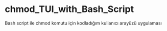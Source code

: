 # chmod_TUI_with_Bash_Script
Bash script ile chmod komutu için kodladığım kullanıcı arayüzü uygulaması
